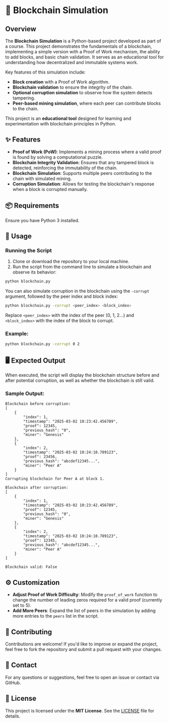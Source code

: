 # 🔗 Blockchain Simulation

## Overview
The **Blockchain Simulation**  is a Python-based project developed as part of a course. This project demonstrates the fundamentals of a blockchain, implementing a simple version with a Proof of Work mechanism, the ability to add blocks, and basic chain validation. It serves as an educational tool for understanding how decentralized and immutable systems work.

Key features of this simulation include:
- **Block creation** with a Proof of Work algorithm.
- **Blockchain validation** to ensure the integrity of the chain.
- **Optional corruption simulation** to observe how the system detects tampering.
- **Peer-based mining simulation**, where each peer can contribute blocks to the chain.

This project is an **educational tool** designed for learning and experimentation with blockchain principles in Python.


## ✨ Features

- **Proof of Work (PoW)**: Implements a mining process where a valid proof is found by solving a computational puzzle.
- **Blockchain Integrity Validation**: Ensures that any tampered block is detected, reinforcing the immutability of the chain.
- **Blockchain Simulation**: Supports multiple peers contributing to the chain with simulated mining.
- **Corruption Simulation**: Allows for testing the blockchain's response when a block is corrupted manually.


## 📦 Requirements

Ensure you have Python 3 installed.


## 🚀 Usage

### Running the Script

1. Clone or download the repository to your local machine.
2. Run the script from the command line to simulate a blockchain and observe its behavior:

```bash
python blockchain.py
```

You can also simulate corruption in the blockchain using the `-corrupt` argument, followed by the peer index and block index:

```bash
python blockchain.py -corrupt <peer_index> <block_index>
```

Replace `<peer_index>` with the index of the peer (0, 1, 2...) and `<block_index>` with the index of the block to corrupt.

### Example:

```bash
python blockchain.py -corrupt 0 2
```



## 🖥️ Expected Output

When executed, the script will display the blockchain structure before and after potential corruption, as well as whether the blockchain is still valid.

### Sample Output:

```
Blockchain before corruption:
[
    {
        "index": 1,
        "timestamp": "2025-03-02 10:23:42.456789",
        "proof": 12345,
        "previous_hash": "0",
        "miner": "Genesis"
    },
    {
        "index": 2,
        "timestamp": "2025-03-02 10:24:10.789123",
        "proof": 23456,
        "previous_hash": "abcdef12345...",
        "miner": "Peer A"
    }
]
Corrupting blockchain for Peer A at block 1.

Blockchain after corruption:
[
    {
        "index": 1,
        "timestamp": "2025-03-02 10:23:42.456789",
        "proof": 12345,
        "previous_hash": "0",
        "miner": "Genesis"
    },
    {
        "index": 2,
        "timestamp": "2025-03-02 10:24:10.789123",
        "proof": 12345,
        "previous_hash": "abcdef12345...",
        "miner": "Peer A"
    }
]

Blockchain valid: False
```


## ⚙️ Customization

- **Adjust Proof of Work Difficulty**: Modify the `proof_of_work` function to change the number of leading zeros required for a valid proof (currently set to 5).
- **Add More Peers**: Expand the list of peers in the simulation by adding more entries to the `peers` list in the script.


## 🤝 Contributing

Contributions are welcome! If you'd like to improve or expand the project, feel free to fork the repository and submit a pull request with your changes.


## 📧 Contact

For any questions or suggestions, feel free to open an issue or contact via GitHub.


## 📜 License

This project is licensed under the **MIT License**. See the [LICENSE](LICENSE) file for details.
